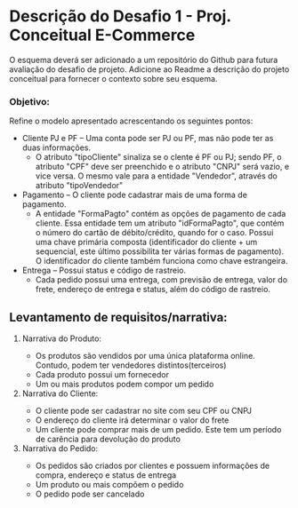 # Descrição do Desafio 1 - Proj. Conceitual E-Commerce

<p>O esquema deverá ser adicionado a um repositório do Github para futura avaliação do desafio de projeto. Adicione ao Readme a descrição do projeto conceitual para fornecer o contexto sobre seu esquema.</p>

### Objetivo:

<p>Refine o modelo apresentado acrescentando os seguintes pontos:</p>

- Cliente PJ e PF – Uma conta pode ser PJ ou PF, mas não pode ter as duas informações. 
  + O atributo "tipoCliente" sinaliza se o clente é PF ou PJ; sendo PF, o atributo "CPF" deve ser preenchido e o atributo "CNPJ" será vazio, e vice versa. O mesmo vale para a entidade "Vendedor", através do atributo "tipoVendedor"
- Pagamento – O cliente pode cadastrar mais de uma forma de pagamento.
  + A entidade "FormaPagto" contém as opções de pagamento de cada cliente. Essa entidade tem um atributo "idFormaPagto", que contém o número do cartão de débito/crédito, quando for o caso. Possui uma chave primária composta (identificador do cliente + um sequencial, este último possibilita ter várias formas de pagamento). O identificador do cliente também funciona como chave estrangeira.
- Entrega – Possui status e código de rastreio.
  + Cada pedido possui uma entrega, com previsão de entrega, valor do frete, endereço de entrega e status, além do código de rastreio.

## Levantamento de requisitos/narrativa:

<ol>
  <li> Narrativa do Produto:</li>
    <ul>
      <li> Os produtos são vendidos por uma única plataforma online. Contudo, podem ter vendedores distintos(terceiros)</li>
      <li> Cada produto possui um fornecedor</li>
      <li> Um ou mais produtos podem compor um pedido</li>
    </ul>
  <li> Narrativa do Cliente:</li>
    <ul>
      <li> O cliente pode ser cadastrar no site com seu CPF ou CNPJ</li>
      <li> O endereço do cliente irá determinar o valor do frete</li>
      <li> Um cliente pode comprar mais de um pedido. Este tem um período de carência para devolução do produto</li>
    </ul>
  <li> Narrativa do Pedido:</li>
      <ul>
        <li> Os pedidos são criados por clientes e possuem informações de compra, endereço e status de entrega</li>
        <li> Um produto ou mais compõem o pedido</li>
        <li> O pedido pode ser cancelado</li>
      </ul>
</ol>
